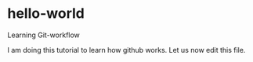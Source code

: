 # hello-world
Learning Git-workflow

I am doing this tutorial to learn how github works.
Let us now edit this file.